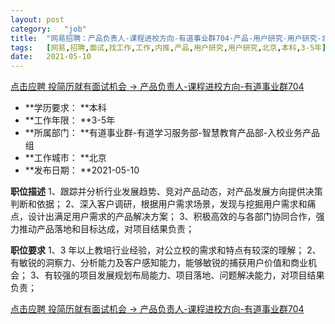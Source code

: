 ```yaml
---
layout:	post
category:	"job"
title:	"网易招聘：产品负责人-课程进校方向-有道事业群704-产品-用户研究-用户研究-北京本科3-5年"
tags:	[网易,招聘,面试,找工作,工作,内推,产品,用户研究,用户研究,北京,本科,3-5年]
date:	2021-05-10
---
```


[点击应聘 投简历就有面试机会 -> 产品负责人-课程进校方向-有道事业群704](http://mobile.bole.netease.com/bole/boleDetail?id=31155&employeeId=346f03c3cda5f04c&key=all)



- **学历要求： **本科
- **工作年限： **3-5年
- **所属部门： **有道事业群-有道学习服务部-智慧教育产品部-入校业务产品组
- **工作城市： **北京
- **发布日期： **2021-05-10



**职位描述**
1、跟踪并分析行业发展趋势、竞对产品动态，对产品发展方向提供决策判断和依据； 
2、深入客户调研，根据用户需求场景，发现与挖掘用户需求和痛点，设计出满足用户需求的产品解决方案； 
3、积极高效的与各部门协同合作，强力推动产品落地和目标达成，对项目结果负责； 



**职位要求**
1、3 年以上教培行业经验，对公立校的需求和特点有较深的理解； 
2、有敏锐的洞察力、分析能力及客户感知能力，能够敏锐的捕获用户价值和商业机会； 
3、有较强的项目发展规划布局能力、项目落地、问题解决能力，对项目结果负责； 



[点击应聘 投简历就有面试机会 -> 产品负责人-课程进校方向-有道事业群704](http://mobile.bole.netease.com/bole/boleDetail?id=31155&employeeId=346f03c3cda5f04c&key=all)